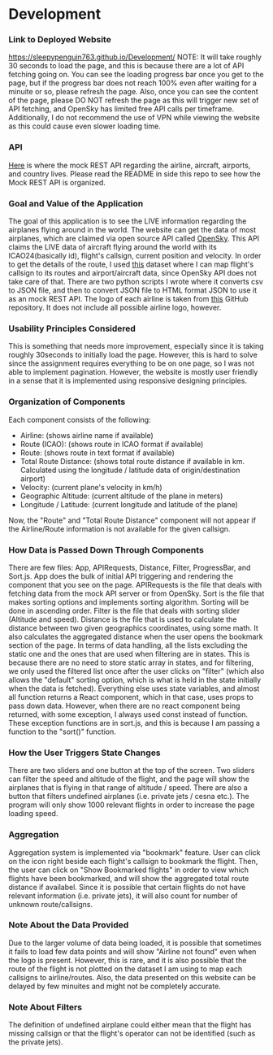# Development

### Link to Deployed Website
https://sleepypenguin763.github.io/Development/
NOTE: It will take roughly 30 seconds to load the page, and this is because there are a lot of API fetching going on. You can see the loading progress bar once you get to the page, but if the progress bar does not reach 100% even after waiting for a minuite or so, please refresh the page. Also, once you can see the content of the page, please DO NOT refresh the page as this will trigger new set of API fetching, and OpenSky has limited free API calls per timeframe. Additionally, I do not recommend the use of VPN while viewing the website as this could cause even slower loading time.

### API
[Here](https://github.com/sleepypenguin763/Airlines) is where the mock REST API regarding the airline, aircraft, airports, and country lives. Please read the README in side this repo to see how the Mock REST API is organized.

### Goal and Value of the Application
The goal of this application is to see the LIVE information regarding the airplanes flying around in the world. The website can get the data of most airplanes, which are claimed via open source API called [OpenSky](https://openskynetwork.github.io/opensky-api/rest.html). This API claims the LIVE data of aircraft flying around the world with its ICAO24(basically id), flight's callsign, current position and velocity. In order to get the details of the route, I used [this](https://github.com/vradarserver/standing-data) dataset where I can map flight's callsign to its routes and airport/aircraft data, since OpenSky API does not take care of that. There are two python scripts I wrote where it converts csv to JSON file, and then to convert JSON file to HTML format JSON to use it as an mock REST API. The logo of each airline is taken from [this](https://github.com/sexym0nk3y/airline-logos) GitHub repository. It does not include all possible airline logo, however.

### Usability Principles Considered
This is something that needs more improvement, especially since it is taking roughly 30seconds to initially load the page. However, this is hard to solve since the assignment requires everything to be on one page, so I was not able to implement pagination. However, the website is mostly user friendly in a sense that it is implemented using responsive designing principles.

### Organization of Components
Each component consists of the following:
- Airline: (shows airline name if available)
- Route (ICAO): (shows route in ICAO format if available)
- Route: (shows route in text format if available)
- Total Route Distance: (shows total route distance if available in km. Calculated using the longitude / latitude data of origin/destination airport)
- Velocity: (current plane's velocity in km/h)
- Geographic Altitude: (current altitude of the plane in meters)
- Longitude / Latitude: (current longitude and latitude of the plane)

Now, the "Route" and "Total Route Distance" component will not appear if the Airline/Route information is not available for the given callsign.


### How Data is Passed Down Through Components
There are few files: App, APIRequests, Distance, Filter, ProgressBar, and Sort.js. App does the bulk of initial API triggering and rendering the component that you see on the page. APIRequests is the file that deals with fetching data from the mock API server or from OpenSky. Sort is the file that makes sorting options and implements sorting algorithm. Sorting will be done in ascending order. Filter is the file that deals with sorting slider (Altitude and speed). Distance is the file that is used to calculate the distance between two given geographics coordinates, using some math. It also calculates the aggregated distance when the user opens the bookmark section of the page. 
In terms of data handling, all the lists excluding the static one and the ones that are used when filtering are in states. This is because there are no need to store static array in states, and for filtering, we only used the filtered list once after the user clicks on "filter" (which also allows the "default" sorting option, which is what is held in the state initially when the data is fetched).
Everything else uses state variables, and almost all function returns a React component, which in that case, uses props to pass down data. However, when there are no react component being returned, with some exception, I always used const instead of function. These exception functions are in sort.js, and this is because I am passing a function to the "sort()" function.

### How the User Triggers State Changes
There are two sliders and one button at the top of the screen. Two sliders can filter the speed and altitude of the flight, and the page will show the airplanes that is flying in that range of altitude / speed. There are also a button that filters undefined airplanes (i.e. private jets / cesna etc.). The program will only show 1000 relevant flights in order to increase the page loading speed. 

### Aggregation
Aggregation system is implemented via "bookmark" feature. User can click on the icon right beside each flight's callsign to bookmark the flight. Then, the user can click on "Show Bookmarked flights" in order to view which flights have been bookmarked, and will show the aggregated total route distance if availabel. Since it is possible that certain flights do not have relevant information (i.e. private jets), it will also count for number of unknown route/callsigns. 


### Note About the Data Provided
Due to the larger volume of data being loaded, it is possible that sometimes it fails to load few data points and will show "Airline not found" even when the logo is present. However, this is rare, and it is also possible that the route of the flight is not plotted on the dataset I am using to map each callsigns to airline/routes. Also, the data presented on this website can be delayed by few minuites and might not be completely accurate. 

### Note About Filters
The definition of undefined airplane could either mean that the flight has missing callsign or that the flight's operator can not be identified (such as the private jets).


